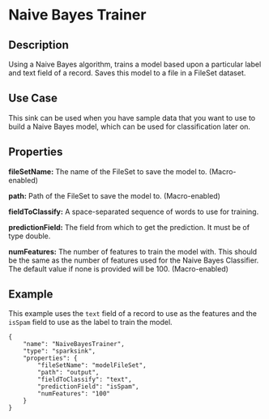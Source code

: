 # Naive Bayes Trainer


Description
-----------
Using a Naive Bayes algorithm, trains a model based upon a particular label and text field of a record.
Saves this model to a file in a FileSet dataset.

Use Case
--------
This sink can be used when you have sample data that you want to use to build a Naive Bayes model, which
can be used for classification later on.

Properties
----------
**fileSetName:** The name of the FileSet to save the model to. (Macro-enabled)

**path:** Path of the FileSet to save the model to. (Macro-enabled)

**fieldToClassify:** A space-separated sequence of words to use for training.

**predictionField:** The field from which to get the prediction. It must be of type double.

**numFeatures:** The number of features to train the model with. This should be the same as the number of features
used for the Naive Bayes Classifier. The default value if none is provided will be 100. (Macro-enabled)


Example
-------
This example uses the ``text`` field of a record to use as the features and the ``isSpam`` field to use
 as the label to train the model.

    {
        "name": "NaiveBayesTrainer",
        "type": "sparksink",
        "properties": {
            "fileSetName": "modelFileSet",
            "path": "output",
            "fieldToClassify": "text",
            "predictionField": "isSpam",
            "numFeatures": "100"
        }
    }
